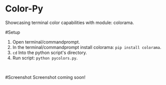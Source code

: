 # Color-Py
Showcasing terminal color capabilities with module: colorama.
<br>

#Setup
1. Open terminal/commandprompt.
2. In the terminal/commandprompt install colorama: `pip install colorama`.
3. `cd` Into the python script's directory.
4. Run script: `python pycolors.py`.
<br>

#Screenshot
Screenshot coming soon!

